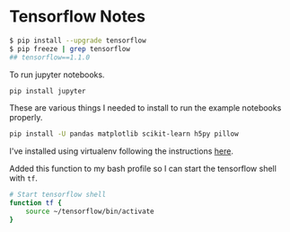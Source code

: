 # Tensorflow Notes

```bash
$ pip install --upgrade tensorflow
$ pip freeze | grep tensorflow
## tensorflow==1.1.0
```

To run jupyter notebooks.

```bash
pip install jupyter
```

These are various things I needed to install to run the example notebooks properly.

```bash
pip install -U pandas matplotlib scikit-learn h5py pillow
```

I've installed using virtualenv following the instructions [here](https://www.tensorflow.org/install/install_mac).  

Added this function to my bash profile so I can start the tensorflow shell with `tf`.

```bash
# Start tensorflow shell
function tf {
    source ~/tensorflow/bin/activate
}
```
